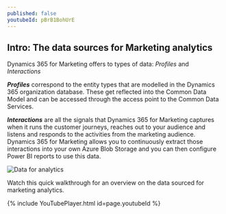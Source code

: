 ```yaml
---
published: false
youtubeId: pBrB1BohUrE
---
```

## Intro: The data sources for Marketing analytics

Dynamics 365 for Marketing offers to types of data: _Profiles_ and _Interactions_

**_Profiles_** correspond to the entity types that are modelled in the Dynamics 365 organization database. These get reflected into the Common Data Model and can be accessed through the access point to the Common Data Services.

**_Interactions_** are all the signals that Dynamics 365 for Marketing captures when it runs the customer journeys, reaches out to your audience and listens and responds to the activities from the marketing audience. Dynamics 365 for Marketing allows you to continuously extract those interactions into your own Azure Blob Storage and you can then configure Power BI reports to use this data.

![Data for analytics]({{site.baseurl}}/images/2019-05-01-DataForMarketingAnalytics.png)

Watch this quick walkthrough for an overview on the data sourced for marketing analytics.

{% include YouTubePlayer.html id=page.youtubeId %}
